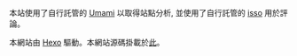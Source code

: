 本站使用了自行託管的 [Umami](https://umami.is) 以取得站點分析, 並使用了自行託管的 [isso](https://isso-comments.de) 用於評論。

本網站由 [Hexo](https://hexo.io) 驅動。本網站源碼掛載於[此](https://github.com/patrick330602/blog-source)。